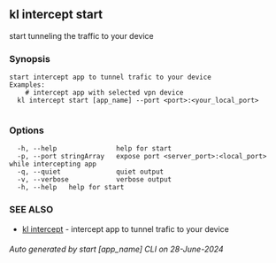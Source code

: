 ## kl intercept start

start tunneling the traffic to your device

### Synopsis

```
start intercept app to tunnel trafic to your device
Examples:
	# intercept app with selected vpn device
  kl intercept start [app_name] --port <port>:<your_local_port>
	
```

### Options

```
  -h, --help               help for start
  -p, --port stringArray   expose port <server_port>:<local_port> while intercepting app
  -q, --quiet              quiet output
  -v, --verbose            verbose output
  -h, --help   help for start
```

### SEE ALSO

* [kl intercept](kl_intercept.md)  - intercept app to tunnel trafic to your device

###### Auto generated by start [app_name] CLI on 28-June-2024
